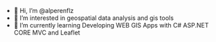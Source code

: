 - 👋 Hi, I’m @alperenflz
- 👀 I’m interested in geospatial data analysis and gis tools
- 🌱 I’m currently learning Developing WEB GIS Apps with C# ASP.NET CORE MVC and Leaflet

  
<!---
alperenflz/alperenflz is a ✨ special ✨ repository because its `README.md` (this file) appears on your GitHub profile.
You can click the Preview link to take a look at your changes.
--->
